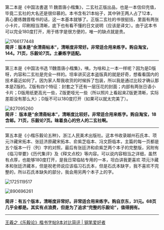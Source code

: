 第二本是《中国法書選 11 魏晋唐小楷集》，二玄社正版出品，也是一本信仰充值，毕竟二玄社的大名还是很仰慕的。本书含有21本帖子，其中钟王两人占了12本，真心要练魏晋楷书的话，这一本基本就够了。正版二玄社的书很挺括，里面有两张小卡片，印刷相当清晰，底下也有看不懂的日文说明（应该是译文）。由于这本书可以完全180度打开，用于练字是很方便的，唯一的缺点就是贵。

![1766177448](https://cdn.nonopen.com/wp-content/uploads/2019/06/1766177448.jpg?imageMogr2/format/webp)  
**简评：版本是“余清斋帖本”，清晰度非常好。非常适合用来练字。购自淘宝，144。71页，乐毅论7页。土豪练字适配。**

---
第三本是《中国法书选 11魏晋唐小楷集》，咦，为啥和上一本一样呢？因为是D版呀，内容和二玄社是完全一样的。坦率讲买这本盗版真的就是好奇，想看看国内的技术最近如何了。因为家人帮我收货的时候拆了包装，所以我是通过比较才确认那本是Z版的。Z版有四个特征：封套之下还有一层压花的封面；内部有两张日语小卡片；D版用纸更高光一些，Z版更哑光一些（所以照片上看起来Z版更清晰，实际差距没有那么大）；D版不可以180度打开（如果可以就太完美了）。

![827095260](https://cdn.nonopen.com/wp-content/uploads/2019/06/827095260.jpg?imageMogr2/format/webp)  
**简评： 版本是“余清斋帖本”，清晰度比较好。非常适合用来练字。购自淘宝，18含邮。71页，乐毅论7页。昧着良心的穷人的二玄社啊。**

---
第五本是《小楷乐毅论五种》，浙江人民美术出版社。这本书收录越州石氏本、项元汴藏宋拓本、张廷济原藏宋拓本、俞紫芝临本、冯文蔚临本，主篇的每一页都是五个版本一行（列）字的对照，最后有张廷济和俞紫芝两个本子的完整版，另附有《临习举要》《历代集评》及《释文点校》等内容。可以说内容相当之详细，虽然有点厚，也能够180度打开，是我日常临帖专用的一本，坦白讲我更喜欢 项元汴藏本和张廷济藏本，但是祝老师说应该临习石氏本，但是石氏本缺字，我不喜欢不完整的，所以石氏本缺失的部分，我会用另两个本子上的字。

![1725119517](https://cdn.nonopen.com/wp-content/uploads/2019/06/1725119517.jpg?imageMogr2/format/webp)

![890696261](https://cdn.nonopen.com/wp-content/uploads/2019/06/890696261.jpg?imageMogr2/format/webp)

**简评：有五个版本，清晰度非常好。非常适合用来练字。购自京东，31元。68页几乎全都是。其实有点浪费，但是为了追求“完整的乐毅论”，值得拥有。**

---
[王羲之《乐毅论》楷书字帖9本对比简评 | 钢笔爱好者](https://www.nonopen.com/7051.html)